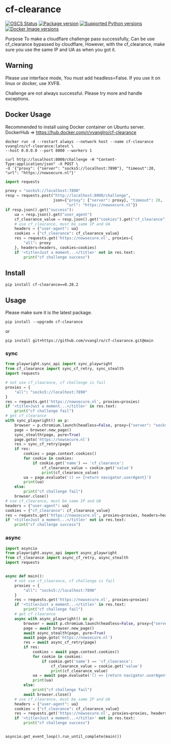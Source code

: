 # cf-clearance

[![OSCS Status](https://www.oscs1024.com/platform/badge/vvanglro/cf_clearance.svg?size=small)](https://www.oscs1024.com/project/vvanglro/cf_clearance?ref=badge_small)
[![Package version](https://img.shields.io/pypi/v/cf_clearance?color=%2334D058&label=pypi%20package)](https://pypi.python.org/pypi/cf_clearance)
[![Supported Python versions](https://img.shields.io/pypi/pyversions/cf_clearance.svg?color=%2334D058)](https://pypi.python.org/pypi/cf_clearance)
[![Docker Image versions](https://img.shields.io/docker/v/vvanglro/cf-clearance?color=%2334D058&label=docker%20version)](https://hub.docker.com/r/vvanglro/cf-clearance)


Purpose To make a cloudflare challenge pass successfully, Can be use cf_clearance bypassed by cloudflare, However, with
the cf_clearance, make sure you use the same IP and UA as when you got it.

## Warning

Please use interface mode, You must add headless=False.
If you use it on linux or docker, use XVFB.

Challenge are not always successful. Please try more and handle exceptions.


## Docker Usage

Recommended to install using Docker container on Ubuntu server.
DockerHub => https://hub.docker.com/r/vvanglro/cf-clearance

```shell
docker run -d --restart always --network host --name cf-clearance vvanglro/cf-clearance:latest \
--host 0.0.0.0 --port 8000 --workers 1
```

```shell
curl http://localhost:8000/challenge -H "Content-Type:application/json" -X POST \
-d '{"proxy": {"server": "socks5://localhost:7890"}, "timeout":20, "url": "https://nowsecure.nl"}'
```

```python
import requests

proxy = "socks5://localhost:7890"
resp = requests.post("http://localhost:8000/challenge",
                     json={"proxy": {"server": proxy}, "timeout": 20,
                           "url": "https://nowsecure.nl"})
if resp.json().get("success"):
    ua = resp.json().get("user_agent")
    cf_clearance_value = resp.json().get("cookies").get("cf_clearance")
    # use cf_clearance, must be same IP and UA
    headers = {"user-agent": ua}
    cookies = {"cf_clearance": cf_clearance_value}
    res = requests.get('https://nowsecure.nl', proxies={
        "all": proxy
    }, headers=headers, cookies=cookies)
    if '<title>Just a moment...</title>' not in res.text:
        print("cf challenge success")
```

## Install

```
pip install cf-clearance==0.28.2
```

## Usage

Please make sure it is the latest package.

```
pip install --upgrade cf-clearance
```
or
```shell
pip install git+https://github.com/vvanglro/cf-clearance.git@main
```

### sync

```python
from playwright.sync_api import sync_playwright
from cf_clearance import sync_cf_retry, sync_stealth
import requests

# not use cf_clearance, cf challenge is fail
proxies = {
    "all": "socks5://localhost:7890"
}
res = requests.get('https://nowsecure.nl', proxies=proxies)
if '<title>Just a moment...</title>' in res.text:
    print("cf challenge fail")
# get cf_clearance
with sync_playwright() as p:
    browser = p.chromium.launch(headless=False, proxy={"server": "socks5://localhost:7890"})
    page = browser.new_page()
    sync_stealth(page, pure=True)
    page.goto('https://nowsecure.nl')
    res = sync_cf_retry(page)
    if res:
        cookies = page.context.cookies()
        for cookie in cookies:
            if cookie.get('name') == 'cf_clearance':
                cf_clearance_value = cookie.get('value')
                print(cf_clearance_value)
        ua = page.evaluate('() => {return navigator.userAgent}')
        print(ua)
    else:
        print("cf challenge fail")
    browser.close()
# use cf_clearance, must be same IP and UA
headers = {"user-agent": ua}
cookies = {"cf_clearance": cf_clearance_value}
res = requests.get('https://nowsecure.nl', proxies=proxies, headers=headers, cookies=cookies)
if '<title>Just a moment...</title>' not in res.text:
    print("cf challenge success")
```

### async

```python
import asyncio
from playwright.async_api import async_playwright
from cf_clearance import async_cf_retry, async_stealth
import requests


async def main():
    # not use cf_clearance, cf challenge is fail
    proxies = {
        "all": "socks5://localhost:7890"
    }
    res = requests.get('https://nowsecure.nl', proxies=proxies)
    if '<title>Just a moment...</title>' in res.text:
        print("cf challenge fail")
    # get cf_clearance
    async with async_playwright() as p:
        browser = await p.chromium.launch(headless=False, proxy={"server": "socks5://localhost:7890"})
        page = await browser.new_page()
        await async_stealth(page, pure=True)
        await page.goto('https://nowsecure.nl')
        res = await async_cf_retry(page)
        if res:
            cookies = await page.context.cookies()
            for cookie in cookies:
                if cookie.get('name') == 'cf_clearance':
                    cf_clearance_value = cookie.get('value')
                    print(cf_clearance_value)
            ua = await page.evaluate('() => {return navigator.userAgent}')
            print(ua)
        else:
            print("cf challenge fail")
        await browser.close()
    # use cf_clearance, must be same IP and UA
    headers = {"user-agent": ua}
    cookies = {"cf_clearance": cf_clearance_value}
    res = requests.get('https://nowsecure.nl', proxies=proxies, headers=headers, cookies=cookies)
    if '<title>Just a moment...</title>' not in res.text:
        print("cf challenge success")


asyncio.get_event_loop().run_until_complete(main())
```
